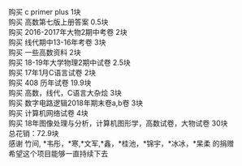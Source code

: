 购买 c primer plus 1块</br>
购买 高数第七版上册答案 0.5块</br>
购买 2016-2017年大物2期中考卷 2块</br>
购买 线代期中13-16年考卷 3块</br>
购买 一些高数资料 2块</br>
购买 18-19年大学物理2期中试卷 2.5块</br>
购买 17年1月C语言试卷 2块</br>
购买 408 历年试卷 19.9块</br>
购买 高数，线代，C语言大杂烩 3块</br>
购买 数字电路逻辑2018年期末卷a,b卷 3块</br>
购买 计算机网络试卷 4块</br>
购买 18年图像处理与分析，计算机图形学，高数试卷，大物试卷 30块</br>
总花销：72.9块 </br>
感谢 竹间, *韦彤，*寒,*文军,*鑫，*桂池，*锦宇，*冰冰，*杲柔 的捐赠</br>
希望这个项目能够一直持续下去
